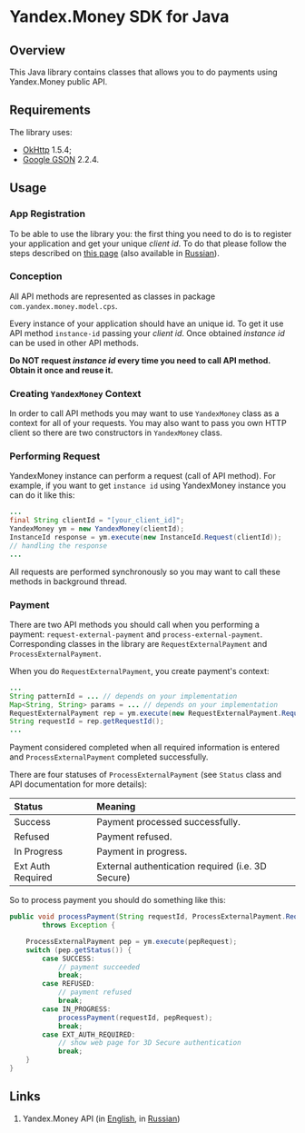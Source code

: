 # Yandex.Money SDK for Java

## Overview

This Java library contains classes that allows you to do payments using Yandex.Money public API.

## Requirements

The library uses:

* [OkHttp][1] 1.5.4;
* [Google GSON][2] 2.2.4.

## Usage

### App Registration

To be able to use the library you: the first thing you need to do is to register your application and get your unique *client id*. To do that please follow the steps described on [this page][3] (also available in [Russian][4]).

### Conception

All API methods are represented as classes in package `com.yandex.money.model.cps`.

Every instance of your application should have an unique id. To get it use API method `instance-id` passing your *client id*. Once obtained *instance id* can be used in other API methods.

**Do NOT request *instance id* every time you need to call API method. Obtain it once and reuse it.**

### Creating `YandexMoney` Context

In order to call API methods you may want to use `YandexMoney` class as a context for all of your requests. You may also want to pass you own HTTP client so there are two constructors in `YandexMoney` class.

### Performing Request

YandexMoney instance can perform a request (call of API method). For example, if you want to get `instance id` using YandexMoney instance you can do it like this:

```Java
...
final String clientId = "[your_client_id]";
YandexMoney ym = new YandexMoney(clientId);
InstanceId response = ym.execute(new InstanceId.Request(clientId));
// handling the response
...
```

All requests are performed synchronously so you may want to call these methods in background thread.

### Payment

There are two API methods you should call when you performing a payment: `request-external-payment` and `process-external-payment`. Corresponding classes in the library are `RequestExternalPayment` and `ProcessExternalPayment`.

When you do `RequestExternalPayment`, you create payment's context:

```Java
...
String patternId = ... // depends on your implementation
Map<String, String> params = ... // depends on your implementation
RequestExternalPayment rep = ym.execute(new RequestExternalPayment.Request.newInstance(instanceId, patternId, params));
String requestId = rep.getRequestId();
...
```

Payment considered completed when all required information is entered and `ProcessExternalPayment` completed successfully.

There are four statuses of `ProcessExternalPayment` (see `Status` class and API documentation for more details):

|Status           |Meaning                                          |
|:----------------|:------------------------------------------------|
|Success          |Payment processed successfully.                  |
|Refused          |Payment refused.                                 |
|In Progress      |Payment in progress.                             |
|Ext Auth Required|External authentication required (i.e. 3D Secure)|

So to process payment you should do something like this:

```Java
public void processPayment(String requestId, ProcessExternalPayment.Request pepRequest)
        throws Exception {

    ProcessExternalPayment pep = ym.execute(pepRequest);
    switch (pep.getStatus()) {
        case SUCCESS:
            // payment succeeded
            break;
        case REFUSED:
            // payment refused
            break;
        case IN_PROGRESS:
            processPayment(requestId, pepRequest);
            break;
        case EXT_AUTH_REQUIRED:
            // show web page for 3D Secure authentication
            break;
    }
}
```

## Links

1. Yandex.Money API (in [English][5], in [Russian][6])

[1]: http://square.github.io/okhttp/
[2]: https://code.google.com/p/google-gson/
[3]: http://api.yandex.com/money/doc/dg/tasks/register-client.xml
[4]: http://api.yandex.ru/money/doc/dg/tasks/register-client.xml
[5]: http://api.yandex.com/money/
[6]: http://api.yandex.ru/money/